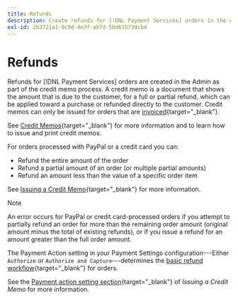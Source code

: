 ```yaml
---
title: Refunds
description: Create refunds for [!DNL Payment Services] orders in the Admin as part of the credit memo process.
exl-id: 2b3721a1-9c9d-4e3f-ab7d-5bd61573dcb4
---
```

# Refunds

Refunds for [!DNL Payment Services] orders are created in the Admin as part of the credit memo process. A credit memo is a document that shows the amount that is due to the customer, for a full or partial refund, which can be applied toward a purchase or refunded directly to the customer. Credit memos can only be issued for orders that are [invoiced](https://docs.magento.com/user-guide/sales/invoice-create.html){target="_blank"}.

See [Credit Memos](https://docs.magento.com/user-guide/sales/credit-memos.html){target="_blank"} for more information and to learn how to issue and print credit memos.

For orders processed with PayPal or a credit card you can:

* Refund the entire amount of the order
* Refund a partial amount of an order (or multiple partial amounts)
* Refund an amount less than the value of a specific order item

See [Issuing a Credit Memo](https://docs.magento.com/user-guide/sales/credit-memo-create.html){target="_blank"} for more information.

>[!NOTE]
>
>An error occurs for PayPal or credit card-processed orders if you attempt to partially refund an order for more than the remaining order amount (original amount minus the total of existing refunds), or if you issue a refund for an amount greater than the full order amount.

The Payment Action setting in your Payment Settings configuration---Either `Authorize` or `Authorize and Capture`---determines the [basic refund workflow](https://docs.magento.com/user-guide/sales/credit-memos.html#refund-workflow){target="_blank"} for orders.

See the [Payment action setting section](https://docs.magento.com/user-guide/sales/credit-memo-create.html#payment-action-setting){target="_blank"} of _Issuing a Credit Memo_ for more information.
